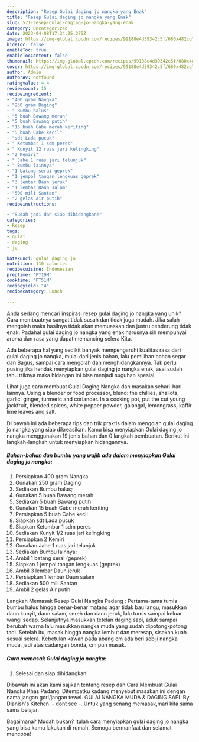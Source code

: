 ```yaml
---
description: "Resep Gulai daging jo nangka yang Enak"
title: "Resep Gulai daging jo nangka yang Enak"
slug: 571-resep-gulai-daging-jo-nangka-yang-enak
category: Uncategorized
date: 2023-04-08T17:34:25.275Z
image: https://img-global.cpcdn.com/recipes/99188e4d39342c5f/680x482cq70/gulai-daging-jo-nangka-foto-resep-utama.jpg
hideToc: false
enableToc: true
enableTocContent: false
thumbnail: https://img-global.cpcdn.com/recipes/99188e4d39342c5f/680x482cq70/gulai-daging-jo-nangka-foto-resep-utama.jpg
cover: https://img-global.cpcdn.com/recipes/99188e4d39342c5f/680x482cq70/gulai-daging-jo-nangka-foto-resep-utama.jpg
author: Admin
authorAv: notfound
ratingvalue: 4.4
reviewcount: 15
recipeingredient:
- "400 gram Nangka"
- "250 gram Daging"
- " Bumbu halus"
- "5 buah Bawang merah"
- "5 buah Bawang putih"
- "15 buah Cabe merah keriting"
- "5 buah Cabe kecil"
- "sdt Lada pucuk"
- " Ketumbar 1 sdm peres"
- " Kunyit 12 ruas jari kelingking"
- "2 Kemiri"
- " Jahe 1 ruas jari telunjuk"
- " Bumbu lainnya"
- "1 batang serai geprek"
- "1 jempol tangan lengkuas geprek"
- "3 lembar Daun jeruk"
- "1 lembar Daun salam"
- "500 mili Santan"
- "2 gelas Air putih"
recipeinstructions:

- "Sudah jadi dan siap dihidangkan!"
categories:
- Resep
tags:
- gulai
- daging
- jo

katakunci: gulai daging jo 
nutrition: 110 calories
recipecuisine: Indonesian
preptime: "PT19M"
cooktime: "PT51M"
recipeyield: "4"
recipecategory: Lunch

---
```





Anda sedang mencari inspirasi resep gulai daging jo nangka yang unik? Cara membuatnya sangat tidak susah dan tidak juga mudah. Jika salah mengolah maka hasilnya tidak akan memuaskan dan justru cenderung tidak enak. Padahal gulai daging jo nangka yang enak harusnya sih mempunyai aroma dan rasa yang dapat memancing selera Kita.





Ada beberapa hal yang sedikit banyak mempengaruhi kualitas rasa dari gulai daging jo nangka, mulai dari jenis bahan, lalu pemilihan bahan segar dan Bagus, sampai cara mengolah dan menghidangkannya. Tak perlu pusing jika hendak menyiapkan gulai daging jo nangka enak,      asal sudah tahu triknya maka hidangan ini bisa menjadi suguhan spesial.














Lihat juga cara membuat Gulai Daging Nangka dan masakan sehari-hari lainnya. Using a blender or food processor, blend: the chillies, shallots, garlic, ginger, turmeric and coriander. In a cooking pot, put the cut young jackfruit, blended spices, white pepper powder, galangal, lemongrass, kaffir lime leaves and salt.






Di bawah ini ada beberapa tips dan trik praktis dalam mengolah gulai daging jo nangka yang siap dikreasikan. Kamu bisa menyiapkan Gulai daging jo nangka menggunakan 19 jenis bahan dan 0 langkah pembuatan. Berikut ini langkah-langkah untuk menyiapkan hidangannya.

<!--inarticleads1-->

##### Bahan-bahan dan bumbu yang wajib ada dalam menyiapkan Gulai daging jo nangka:

1. Persiapkan 400 gram Nangka
1. Gunakan 250 gram Daging
1. Sediakan  Bumbu halus;
1. Gunakan 5 buah Bawang merah
1. Sediakan 5 buah Bawang putih
1. Gunakan 15 buah Cabe merah keriting
1. Persiapkan 5 buah Cabe kecil
1. Siapkan sdt Lada pucuk
1. Siapkan  Ketumbar 1 sdm peres
1. Sediakan  Kunyit 1/2 ruas jari kelingking
1. Persiapkan 2 Kemiri
1. Gunakan  Jahe 1 ruas jari telunjuk
1. Sediakan  Bumbu lainnya:
1. Ambil 1 batang serai (geprek)
1. Siapkan 1 jempol tangan lengkuas (geprek)
1. Ambil 3 lembar Daun jeruk
1. Persiapkan 1 lembar Daun salam
1. Sediakan 500 mili Santan
1. Ambil 2 gelas Air putih


Langkah Memasak Resep Gulai Nangka Padang : Pertama-tama tumis bumbu halus hingga benar-benar matang agar tidak bau langu, masukkan daun kunyit, daun salam, sereh dan daun jeruk, lalu tumis sampai keluar wangi sedap. Selanjutnya masukkan tetelan daging sapi, aduk sampai berubah warna lalu masukkan nangka muda yang sudah dipotong-potong tadi. Setelah itu, masak hingga nangka lembut dan meresap, sisakan kuah sesuai selera. Kebetulan kawan pada abang cm ada beri sebiji nangka muda, jadi atas cadangan bonda, cm pun masak. 

<!--inarticleads2-->

##### Cara memasak Gulai daging jo nangka:


1. Selesai dan siap dihidangkan!

Dibawah ini akan kami sajikan tentang resep dan Cara Membuat Gulai Nangka Khas Padang. Ditempatku kadang menyebut masakan ini dengan nama jangan gori/jangan tewel. GULAI NANGKA MUDA &amp; DAGING SAPI. By Dianish&#39;s Kitchen. - dont see -. Untuk yang senang memasak,mari kita sama sama belajar. 

Bagaimana? Mudah bukan? Itulah cara menyiapkan gulai daging jo nangka yang bisa kamu lakukan di rumah. Semoga bermanfaat dan selamat mencoba!
